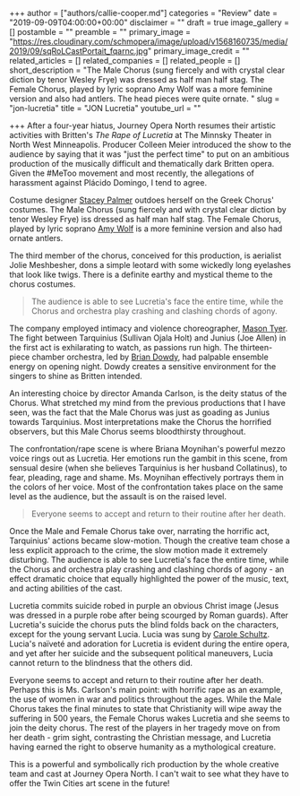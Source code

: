 +++
author = ["authors/callie-cooper.md"]
categories = "Review"
date = "2019-09-09T04:00:00+00:00"
disclaimer = ""
draft = true
image_gallery = []
postamble = ""
preamble = ""
primary_image = "https://res.cloudinary.com/schmopera/image/upload/v1568160735/media/2019/09/sqRoLCastPortait_fqarnc.jpg"
primary_image_credit = ""
related_articles = []
related_companies = []
related_people = []
short_description = "The Male Chorus (sung fiercely and with crystal clear diction by tenor Wesley Frye) was dressed as half man half stag. The Female Chorus, played by lyric soprano Amy Wolf was a more feminine version and also had antlers. The head pieces were quite ornate. "
slug = "jon-lucretia"
title = "JON Lucretia"
youtube_url = ""

+++
After a four-year hiatus, Journey Opera North resumes their artistic activities with Britten's _The Rape of Lucretia_ at The Minnsky Theater in North West Minneapolis. Producer Colleen Meier introduced the show to the audience by saying that it was "just the perfect time" to put on an ambitious production of the musically difficult and thematically dark Britten opera. Given the #MeToo movement and most recently, the allegations of harassment against Plácido Domingo, I tend to agree.

Costume designer [Stacey Palmer](https://staceyjpalmer.wixsite.com/costumedesign) outdoes herself on the Greek Chorus' costumes. The Male Chorus (sung fiercely and with crystal clear diction by tenor Wesley Frye) iss dressed as half man half stag. The Female Chorus, played by lyric soprano [Amy Wolf](http://amywolfsoprano.com/) is a more feminine version and also had ornate antlers.

The third member of the chorus, conceived for this production, is aerialist Jolie Meshbesher, dons a simple leotard with some wickedly long eyelashes that look like twigs. There is a definite earthy and mystical theme to the chorus costumes.

> The audience is able to see Lucretia's face the entire time, while the Chorus and orchestra play crashing and clashing chords of agony.

The company employed intimacy and violence choreographer, [Mason Tyer](https://minnesotaplaylist.com/talent/mason-tyer-0). The fight between Tarquinius (Sullivan Ojala Holt) and Junius (Joe Allen) in the first act is exhilarating to watch, as passions run high. The thirteen-piece chamber orchestra, led by [Brian Dowdy](http://www.briandowdy.com/guitarist_conductor/Home.html), had palpable ensemble energy on opening night. Dowdy creates a sensitive environment for the singers to shine as Britten intended.

An interesting choice by director Amanda Carlson, is the deity status of the Chorus. What stretched my mind from the previous productions that I have seen, was the fact that the Male Chorus was just as goading as Junius towards Tarquinius. Most interpretations make the Chorus the horrified observers, but this Male Chorus seems bloodthirsty throughout.

The confrontation/rape scene is where Briana Moynihan's powerful mezzo voice rings out as Lucretia. Her emotions run the gambit in this scene, from sensual desire (when she believes Tarquinius is her husband Collatinus), to fear, pleading, rage and shame. Ms. Moynihan effectively portrays them in the colors of her voice. Most of the confrontation takes place on the same level as the audience, but the assault is on the raised level.

> Everyone seems to accept and return to their routine after her death.

Once the Male and Female Chorus take over, narrating the horrific act, Tarquinius' actions became slow-motion. Though the creative team chose a less explicit approach to the crime, the slow motion made it extremely disturbing. The audience is able to see Lucretia's face the entire time, while the Chorus and orchestra play crashing and clashing chords of agony - an effect dramatic choice that equally highlighted the power of the music, text, and acting abilities of the cast.

Lucretia commits suicide robed in purple an obvious Christ image (Jesus was dressed in a purple robe after being scourged by Roman guards). After Lucretia's suicide the chorus puts the blind folds back on the characters, except for the young servant Lucia. Lucia was sung by [Carole Schultz](https://caroleschultz.com/). Lucia's naïveté and adoration for Lucretia is evident during the entire opera, and yet after her suicide and the subsequent political maneuvers, Lucia cannot return to the blindness that the others did. 

Everyone seems to accept and return to their routine after her death. Perhaps this is Ms. Carlson's main point: with horrific rape as an example, the use of women in war and politics throughout the ages. While the Male Chorus takes the final minutes to state that Christianity will wipe away the suffering in 500 years, the Female Chorus wakes Lucretia and she seems to join the deity chorus. The rest of the players in her tragedy move on from her death - grim sight, contrasting the Christian message, and Lucretia having earned the right to observe humanity as a mythological creature.

This is a powerful and symbolically rich production by the whole creative team and cast at Journey Opera North. I can't wait to see what they have to offer the Twin Cities art scene in the future!
